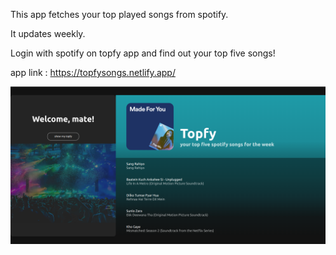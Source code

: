 This app fetches your top played songs from spotify.

It updates weekly.

Login with spotify on topfy app and find out your top five songs!

app link : https://topfysongs.netlify.app/

![Checkout app : ](./live_app_screenshot.png)